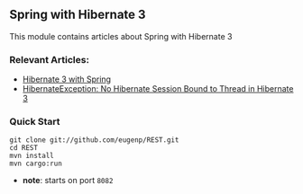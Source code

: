 ## Spring with Hibernate 3

This module contains articles about Spring with Hibernate 3

### Relevant Articles: 

- [Hibernate 3 with Spring](https://www.baeldung.com/hibernate3-spring)
- [HibernateException: No Hibernate Session Bound to Thread in Hibernate 3](https://www.baeldung.com/no-hibernate-session-bound-to-thread-exception)

### Quick Start

```
git clone git://github.com/eugenp/REST.git
cd REST
mvn install
mvn cargo:run
```

- **note**: starts on port `8082`
